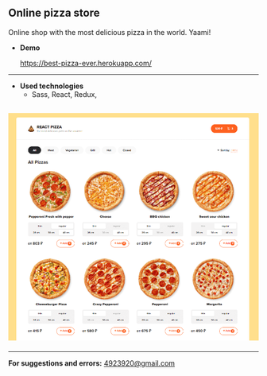 ## **Online pizza store**

Online shop with the most delicious pizza in the world. Yaami! <br />

- **Demo**

  https://best-pizza-ever.herokuapp.com/ <br />

---

- **Used technologies**
  - Sass, React, Redux,

## ![pizza](./demo.png)

---

**For suggestions and errors:**
4923920@gmail.com
